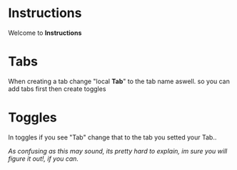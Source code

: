 # Instructions
Welcome to **Instructions**
# Tabs
When creating a tab change "local **Tab**" to the tab name aswell. so you can add tabs first then create toggles
# Toggles
In toggles if you see "Tab" change that to the tab you setted your Tab..

*As confusing as this may sound, its pretty hard to explain, im sure you will figure it out!, if you can.*
